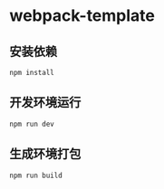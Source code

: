 # webpack-template


## 安装依赖

```
npm install
```

## 开发环境运行

```
npm run dev
```

## 生成环境打包

```
npm run build
```